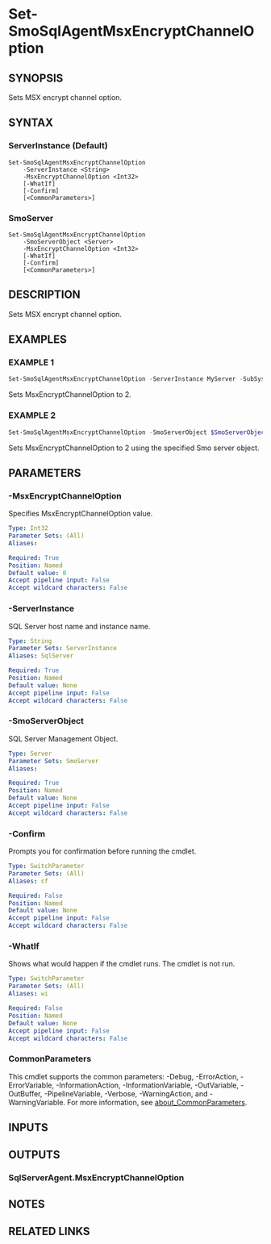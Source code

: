 ﻿---
external help file: SQLServerAgentTools-help.xml
Module Name: SQLServerAgentTools
online version:
schema: 2.0.0
---

# Set-SmoSqlAgentMsxEncryptChannelOption

## SYNOPSIS
Sets MSX encrypt channel option.

## SYNTAX

### ServerInstance (Default)
```
Set-SmoSqlAgentMsxEncryptChannelOption
	-ServerInstance <String>
	-MsxEncryptChannelOption <Int32>
	[-WhatIf]
	[-Confirm]
	[<CommonParameters>]
```

### SmoServer
```
Set-SmoSqlAgentMsxEncryptChannelOption
	-SmoServerObject <Server>
	-MsxEncryptChannelOption <Int32>
	[-WhatIf]
	[-Confirm]
	[<CommonParameters>]
```

## DESCRIPTION
Sets MSX encrypt channel option.

## EXAMPLES

### EXAMPLE 1
```powershell
Set-SmoSqlAgentMsxEncryptChannelOption -ServerInstance MyServer -SubSystem PowerShell -MsxEncryptChannelOption 2
```

Sets MsxEncryptChannelOption to 2.

### EXAMPLE 2
```powershell
Set-SmoSqlAgentMsxEncryptChannelOption -SmoServerObject $SmoServerObject -SubSystem PowerShell -MsxEncryptChannelOption 2
```

Sets MsxEncryptChannelOption to 2 using the specified Smo server object.

## PARAMETERS

### -MsxEncryptChannelOption
Specifies MsxEncryptChannelOption value.

```yaml
Type: Int32
Parameter Sets: (All)
Aliases:

Required: True
Position: Named
Default value: 0
Accept pipeline input: False
Accept wildcard characters: False
```

### -ServerInstance
SQL Server host name and instance name.

```yaml
Type: String
Parameter Sets: ServerInstance
Aliases: SqlServer

Required: True
Position: Named
Default value: None
Accept pipeline input: False
Accept wildcard characters: False
```

### -SmoServerObject
SQL Server Management Object.

```yaml
Type: Server
Parameter Sets: SmoServer
Aliases:

Required: True
Position: Named
Default value: None
Accept pipeline input: False
Accept wildcard characters: False
```

### -Confirm
Prompts you for confirmation before running the cmdlet.

```yaml
Type: SwitchParameter
Parameter Sets: (All)
Aliases: cf

Required: False
Position: Named
Default value: None
Accept pipeline input: False
Accept wildcard characters: False
```

### -WhatIf
Shows what would happen if the cmdlet runs.
The cmdlet is not run.

```yaml
Type: SwitchParameter
Parameter Sets: (All)
Aliases: wi

Required: False
Position: Named
Default value: None
Accept pipeline input: False
Accept wildcard characters: False
```

### CommonParameters
This cmdlet supports the common parameters: -Debug, -ErrorAction, -ErrorVariable, -InformationAction, -InformationVariable, -OutVariable, -OutBuffer, -PipelineVariable, -Verbose, -WarningAction, and -WarningVariable. For more information, see [about_CommonParameters](http://go.microsoft.com/fwlink/?LinkID=113216).

## INPUTS

## OUTPUTS

### SqlServerAgent.MsxEncryptChannelOption

## NOTES

## RELATED LINKS
